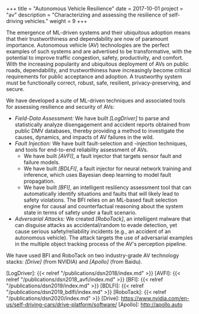 +++
title = "Autonomous Vehicle Resilience"
date = 2017-10-01
project = "av"
description = "Characterizing and assessing the resilience of self-driving vehicles."
weight = 9
+++

The emergence of ML-driven systems and their ubiquitous adoption means that their trustworthiness
and dependability are now of paramount importance. Autonomous vehicle (AV) technologies are the
perfect examples of such systems and are advertised to be transformative, with the potential to
improve traffic congestion, safety, productivity, and comfort. With the increasing popularity and
ubiquitous deployment of AVs on public roads, dependability, and trustworthiness have increasingly
become critical requirements for public acceptance and adoption. A trustworthy system must be
functionally correct, robust, safe, resilient, privacy-preserving, and secure.

We have developed a suite of ML-driven techniques and associated tools for assessing resilience and
security of AVs:
* *Field-Data Assessment:* We have built *[LogDriver]* to parse and statistically analyze
disengagement and accident reports obtained from public DMV databases, thereby providing a method to
investigate the causes, dynamics, and impacts of AV failures in the wild.
* *Fault Injection:* We have built fault-selection and -injection techniques, and tools for end-to-end
reliability assessment of AVs.
  * We have built *[AVFI]*, a fault injector that targets sensor fault and failure models.
  * We have built *[BDLFI]*, a fault injector for neural network training and inference, which uses
  Bayesian deep learning to model fault propagation.
  * We have built *[BFI]*, an intelligent resiliency assessment tool that can automatically identify
  situations and faults that will likely lead to safety violations. The BFI relies on an ML-based
  fault selection engine for causal and counterfactual reasoning about the system state in terms of
  safety under a fault scenario.
* *Adversarial Attacks:* We created *[RoboTack]*, an intelligent malware that can disguise
attacks as accidental/random to evade detection, yet cause serious safety/reliability incidents
(e.g., an accident of an autonomous vehicle). The attack targets the use of adversarial examples in
the multiple object tracking process of the AV's perception pipeline.

We have used BFI and RoboTack on two industry-grade AV technology stacks: *[Drive]* (from NVIDIA) and
*[Apollo]* (from Baidu).


[LogDriver]: {{< relref "/publications/dsn2018/index.md" >}}
[AVFI]: {{< relref "/publications/dsn2018_avfi/index.md" >}}
[BFI]: {{< relref "/publications/dsn2019/index.md" >}}
[BDLFI]: {{< relref "/publications/dsn2019_bdlfi/index.md" >}}
[RoboTack]: {{< relref "/publications/dsn2020/index.md" >}}
[Drive]: https://www.nvidia.com/en-us/self-driving-cars/drive-platform/software/
[Apollo]: http://apollo.auto
